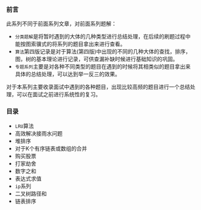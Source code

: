 ###  前言

此系列不同于前面系列文章，对前面系列题解：

* `分类题解`是将暂时遇到的大体的几种类型进行总结处理，在后续的刷题过程中能按图索骥式的将系列的题目拿出来进行查看。
* `算法`第四版记录是对于算法(第四版)中出现的不同的几种大体的查找，排序，图，树的基本理论进行记录，可供查漏补缺时候进行基础知识的巩固。
* `专题系列`主要是对各种不同类型的题目在遇到的时候将其相类似的题目拿出来具体的总结处理，可以达到举一反三的效果。

对于本系列主要收录面试中遇到的各种题目，出现比较高频的题目进行一个总结处理，可以在面试之前进行系统性的复习。



###  目录

* `LRU`算法
* 高效解决接雨水问题
* 堆排序
* 对于K个有序链表或数组的合并
* 购买股票
* 打家劫舍
* 数字之和
* 表达式求值
* `ip`系列
* 二叉树路径和
* 链表排序